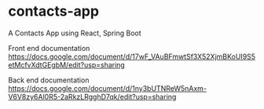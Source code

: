 # contacts-app
A Contacts App using React, Spring Boot

Front end documentation
https://docs.google.com/document/d/17wF_VAuBFmwtSf3X52XjmBKoUI9S5etMcfvXdtGEgbM/edit?usp=sharing

Back end documentation
https://docs.google.com/document/d/1ny3bUTNReW5nAxm-V6V8zy6Al0R5-2aRkzLRgghD7qk/edit?usp=sharing
